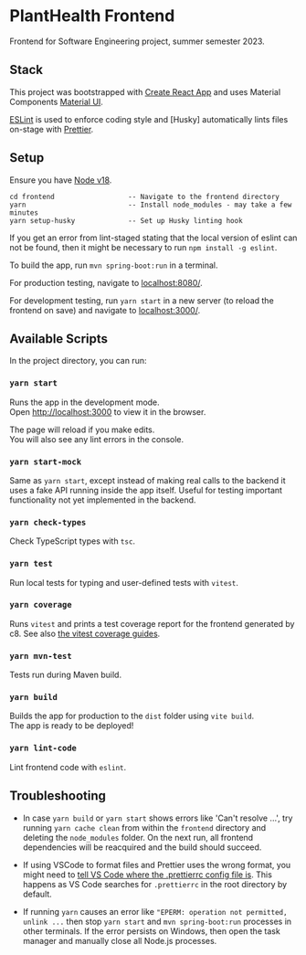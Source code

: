 # PlantHealth Frontend

Frontend for Software Engineering project, summer semester 2023.

## Stack

This project was bootstrapped with [Create React App](https://github.com/facebook/create-react-app) and uses Material Components [Material UI](https://mui.com/material-ui/getting-started/overview/).

[ESLint](https://eslint.org/docs/latest/) is used to enforce coding style and [Husky] automatically lints files on-stage with [Prettier](https://prettier.io/docs/en/index.html).

## Setup

Ensure you have [Node v18](https://nodejs.org/en/download/).

```
cd frontend                  -- Navigate to the frontend directory
yarn                         -- Install node_modules - may take a few minutes
yarn setup-husky             -- Set up Husky linting hook 
```

If you get an error from lint-staged stating that the local version of eslint can not be found, then it might be necessary to run `npm install -g eslint`.

To build the app, run `mvn spring-boot:run` in a terminal.

For production testing, navigate to [localhost:8080/](http://localhost:8080/).

For development testing, run `yarn start` in a new server (to reload the frontend on save) and navigate to [localhost:3000/](http://localhost:3000/).

## Available Scripts

In the project directory, you can run:

### `yarn start`

Runs the app in the development mode.\
Open [http://localhost:3000](http://localhost:3000) to view it in the browser.

The page will reload if you make edits.\
You will also see any lint errors in the console.

### `yarn start-mock`

Same as `yarn start`, except instead of making real calls to the backend it
uses a fake API running inside the app itself. Useful for testing important
functionality not yet implemented in the backend.

### `yarn check-types`

Check TypeScript types with `tsc`.

### `yarn test`

Run local tests for typing and user-defined tests with `vitest`.

### `yarn coverage`

Runs `vitest` and prints a test coverage report for the frontend generated by c8. See also [the vitest coverage guides](https://vitest.dev/guide/coverage.html).

### `yarn mvn-test`

Tests run during Maven build.

### `yarn build`

Builds the app for production to the `dist` folder using `vite build`.\
The app is ready to be deployed!

### `yarn lint-code`

Lint frontend code with `eslint`.

## Troubleshooting

- In case `yarn build` or `yarn start` shows errors like 'Can't resolve ...', try running `yarn cache clean` from within the `frontend` directory and deleting the `node_modules` folder. On the next run, all frontend dependencies will be reacquired and the build should succeed.

- If using VSCode to format files and Prettier uses the wrong format, you might need to [tell VS Code where the .prettierrc config file is](https://marketplace.visualstudio.com/items?itemName=esbenp.prettier-vscode#configuring-default-options). This happens as VS Code searches for `.prettierrc` in the root directory by default.

- If running `yarn` causes an error like `"EPERM: operation not permitted, unlink ...` then stop `yarn start` and `mvn spring-boot:run` processes in other terminals. If the error persists on Windows, then open the task manager and manually close all Node.js processes.